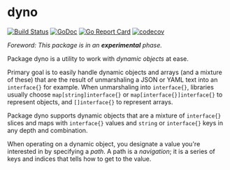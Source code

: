 # dyno

[![Build Status](https://travis-ci.org/icza/dyno.svg?branch=master)](https://travis-ci.org/icza/dyno)
[![GoDoc](https://godoc.org/github.com/icza/dyno?status.svg)](https://godoc.org/github.com/icza/dyno)
[![Go Report Card](https://goreportcard.com/badge/github.com/icza/dyno)](https://goreportcard.com/report/github.com/icza/dyno)
[![codecov](https://codecov.io/gh/icza/dyno/branch/master/graph/badge.svg)](https://codecov.io/gh/icza/dyno)

_Foreword: This package is in an **experimental** phase._

Package dyno is a utility to work with _dynamic objects_ at ease.

Primary goal is to easily handle dynamic objects and arrays (and a mixture of these)
that are the result of unmarshaling a JSON or YAML text into an `interface{}`
for example. When unmarshaling into `interface{}`, libraries usually choose
`map[string]interface{}` or `map[interface{}]interface{}` to represent objects,
and `[]interface{}` to represent arrays.

Package dyno supports dynamic objects that are a mixture of `interface{}`
slices and maps with `interface{}` values and `string` or `interface{}` keys
in any depth and combination.

When operating on a dynamic object, you designate a value you're interested
in by specifying a _path_. A path is a _navigation_; it is a series of keys
and indices that tells how to get to the value.
